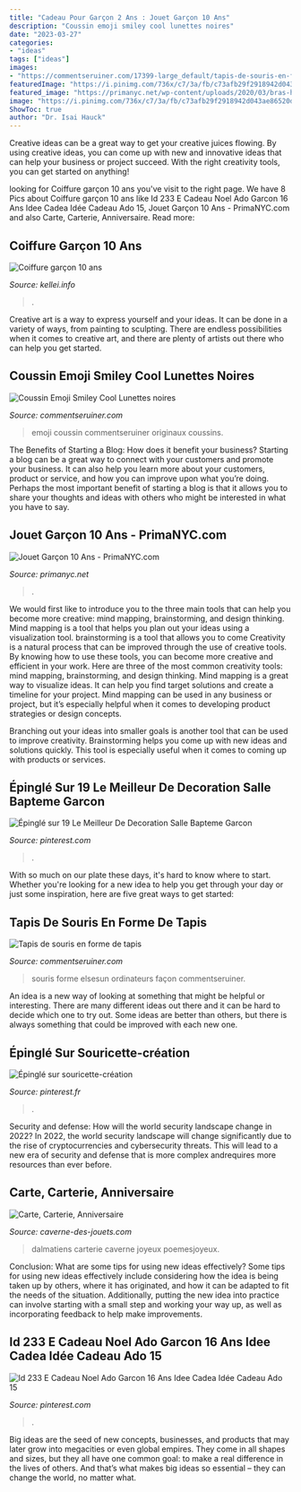```yaml
---
title: "Cadeau Pour Garçon 2 Ans : Jouet Garçon 10 Ans"
description: "Coussin emoji smiley cool lunettes noires"
date: "2023-03-27"
categories:
- "ideas"
tags: ["ideas"]
images:
- "https://commentseruiner.com/17399-large_default/tapis-de-souris-en-forme-de-tapis.jpg"
featuredImage: "https://i.pinimg.com/736x/c7/3a/fb/c73afb29f2918942d043ae86520d50c9--html.jpg"
featured_image: "https://primanyc.net/wp-content/uploads/2020/03/bras-hydraulique-encequiconcerne-jouet-garcon-10-ans.jpg"
image: "https://i.pinimg.com/736x/c7/3a/fb/c73afb29f2918942d043ae86520d50c9--html.jpg"
ShowToc: true
author: "Dr. Isai Hauck"
---
```



Creative ideas can be a great way to get your creative juices flowing. By using creative ideas, you can come up with new and innovative ideas that can help your business or project succeed. With the right creativity tools, you can get started on anything!

	

		
looking for Coiffure garçon 10 ans you've visit to the right page. We have 8 Pics about Coiffure garçon 10 ans like Id 233 E Cadeau Noel Ado Garcon 16 Ans Idee Cadea Idée Cadeau Ado 15, Jouet Garçon 10 Ans - PrimaNYC.com and also Carte, Carterie, Anniversaire. Read more:
		
    
## Coiffure Garçon 10 Ans

<img loading=lazy src="http://kellei.info/images5/0516/coiffure-garon-10-ans/coiffure-garon-10-ans-28_8.jpg" onerror="this.onerror=null;this.src='https://tse3.mm.bing.net/th?id=OIP.TMU0qZI_LkcyaJ0Wm_BALgHaHa&amp;pid=15.1';" alt="Coiffure garçon 10 ans">

_Source: kellei.info_

>. 

	

Creative art is a way to express yourself and your ideas. It can be done in a variety of ways, from painting to sculpting. There are endless possibilities when it comes to creative art, and there are plenty of artists out there who can help you get started.

    
## Coussin Emoji Smiley Cool Lunettes Noires

<img loading=lazy src="http://cdn.commentseruiner.net/20573-thickbox_default/coussin-emoji-smiley-cool-lunettes-noires.jpg" onerror="this.onerror=null;this.src='https://tse1.mm.bing.net/th?id=OIP.XM6na6t2TslMsJOvRY5jhgHaHa&amp;pid=15.1';" alt="Coussin Emoji Smiley Cool Lunettes noires">

_Source: commentseruiner.com_

>emoji coussin commentseruiner originaux coussins. 

	

The Benefits of Starting a Blog: How does it benefit your business?
Starting a blog can be a great way to connect with your customers and promote your business. It can also help you learn more about your customers, product or service, and how you can improve upon what you’re doing. Perhaps the most important benefit of starting a blog is that it allows you to share your thoughts and ideas with others who might be interested in what you have to say.

    
## Jouet Garçon 10 Ans - PrimaNYC.com

<img loading=lazy src="https://primanyc.net/wp-content/uploads/2020/03/bras-hydraulique-encequiconcerne-jouet-garcon-10-ans.jpg" onerror="this.onerror=null;this.src='https://tse2.mm.bing.net/th?id=OIP.JF3wFo4pHfa2tCJjPD0IjwHaHa&amp;pid=15.1';" alt="Jouet Garçon 10 Ans - PrimaNYC.com">

_Source: primanyc.net_

>. 

	

We would first like to introduce you to the three main tools that can help you become more creative: mind mapping, brainstorming, and design thinking. Mind mapping is a tool that helps you plan out your ideas using a visualization tool. brainstorming is a tool that allows you to come
Creativity is a natural process that can be improved through the use of creative tools. By knowing how to use these tools, you can become more creative and efficient in your work. Here are three of the most common creativity tools: mind mapping, brainstorming, and design thinking.
Mind mapping is a great way to visualize ideas. It can help you find target solutions and create a timeline for your project. Mind mapping can be used in any business or project, but it’s especially helpful when it comes to developing product strategies or design concepts.

Branching out your ideas into smaller goals is another tool that can be used to improve creativity. Brainstorming helps you come up with new ideas and solutions quickly. This tool is especially useful when it comes to coming up with products or services.

    
## Épinglé Sur 19 Le Meilleur De Decoration Salle Bapteme Garcon

<img loading=lazy src="https://i.pinimg.com/736x/03/be/f6/03bef622c508e7955d2f8f4ff8b80645.jpg" onerror="this.onerror=null;this.src='https://tse2.mm.bing.net/th?id=OIP.EKBzZWgqvRx_Y6oArYvN7wHaHW&amp;pid=15.1';" alt="Épinglé sur 19 Le Meilleur De Decoration Salle Bapteme Garcon">

_Source: pinterest.com_

>. 

	

With so much on our plate these days, it's hard to know where to start. Whether you're looking for a new idea to help you get through your day or just some inspiration, here are five great ways to get started: 

    
## Tapis De Souris En Forme De Tapis

<img loading=lazy src="https://commentseruiner.com/17399-large_default/tapis-de-souris-en-forme-de-tapis.jpg" onerror="this.onerror=null;this.src='https://tse4.mm.bing.net/th?id=OIP.cE9s1T2pI8yesqtm6cWpqAHaHa&amp;pid=15.1';" alt="Tapis de souris en forme de tapis">

_Source: commentseruiner.com_

>souris forme elsesun ordinateurs façon commentseruiner. 

	

An idea is a new way of looking at something that might be helpful or interesting. There are many different ideas out there and it can be hard to decide which one to try out. Some ideas are better than others, but there is always something that could be improved with each new one.

    
## Épinglé Sur Souricette-création

<img loading=lazy src="https://i.pinimg.com/736x/c7/3a/fb/c73afb29f2918942d043ae86520d50c9--html.jpg" onerror="this.onerror=null;this.src='https://tse3.mm.bing.net/th?id=OIP.ybO0W0IhLbWzvgfOdVl5dgHaEK&amp;pid=15.1';" alt="Épinglé sur souricette-création">

_Source: pinterest.fr_

>. 

	

Security and defense: How will the world security landscape change in 2022?
In 2022, the world security landscape will change significantly due to the rise of cryptocurrencies and cybersecurity threats. This will lead to a new era of security and defense that is more complex andrequires more resources than ever before.

    
## Carte, Carterie, Anniversaire

<img loading=lazy src="http://www.caverne-des-jouets.com/ori-carte-d-anniversaire-les-101-dalmatiens-sport-foot-10-549.jpg" onerror="this.onerror=null;this.src='https://tse4.mm.bing.net/th?id=OIP.hfOA-iDNBY3727unZac2YQHaKh&amp;pid=15.1';" alt="Carte, Carterie, Anniversaire">

_Source: caverne-des-jouets.com_

>dalmatiens carterie caverne joyeux poemesjoyeux. 

	

Conclusion: What are some tips for using new ideas effectively?
Some tips for using new ideas effectively include considering how the idea is being taken up by others, where it has originated, and how it can be adapted to fit the needs of the situation. Additionally, putting the new idea into practice can involve starting with a small step and working your way up, as well as incorporating feedback to help make improvements.

    
## Id 233 E Cadeau Noel Ado Garcon 16 Ans Idee Cadea Idée Cadeau Ado 15

<img loading=lazy src="https://i.pinimg.com/originals/3a/1a/19/3a1a199fecfeb8f39f735203037a2fb9.jpg" onerror="this.onerror=null;this.src='https://tse4.mm.bing.net/th?id=OIP.-r_oaRGa712U7VCTPhYdjwHaE8&amp;pid=15.1';" alt="Id 233 E Cadeau Noel Ado Garcon 16 Ans Idee Cadea Idée Cadeau Ado 15">

_Source: pinterest.com_

>. 

	

Big ideas are the seed of new concepts, businesses, and products that may later grow into megacities or even global empires. They come in all shapes and sizes, but they all have one common goal: to make a real difference in the lives of others. And that’s what makes big ideas so essential – they can change the world, no matter what.

